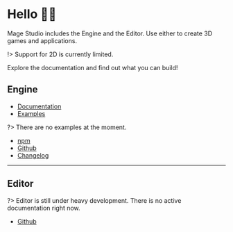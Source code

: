 # Hello 👋🏾

Mage Studio includes the Engine and the Editor. Use either to create 3D games and applications.

!> Support for 2D is currently limited.

Explore the documentation and find out what you can build!

## Engine
- [Documentation](/engine/)
- [Examples](#)

?> There are no examples at the moment.
- [npm](https://www.npmjs.com/package/mage-engine)
- [Github](https://github.com/MageStudio/Mage)
- [Changelog](/engine/changelog)

---

## Editor
?> Editor is still under heavy development. There is no active documentation right now.
- [Github](https://github.com/MageStudio/Mage-Studio)